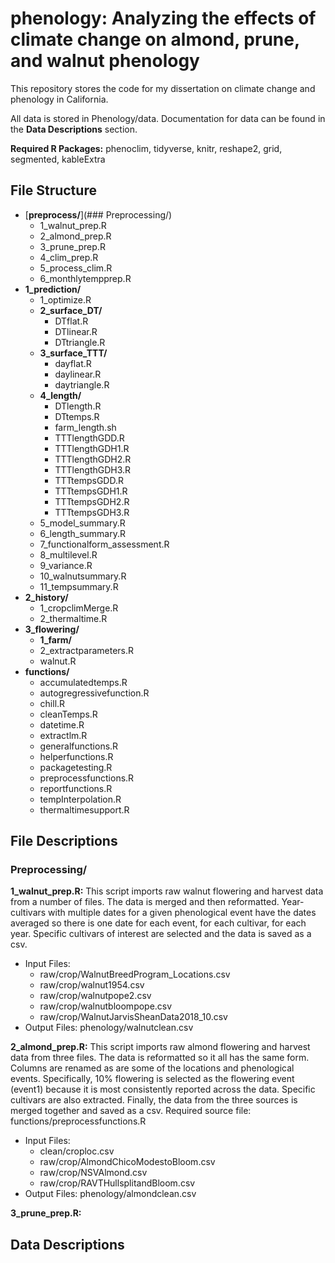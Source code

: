 # phenology: Analyzing the effects of climate change on almond, prune, and walnut phenology

This repository stores the code for my dissertation on climate change and phenology in California.

All data is stored in Phenology/data. Documentation for data can be found in the __Data Descriptions__ section.

__Required R Packages:__ phenoclim, tidyverse, knitr, reshape2, grid, segmented, kableExtra

## File Structure

* [__preprocess/__](### Preprocessing/)
    * 1_walnut_prep.R
    * 2_almond_prep.R
    * 3_prune_prep.R
    * 4_clim_prep.R
    * 5_process_clim.R
    * 6_monthlytempprep.R
* __1_prediction/__
    * 1_optimize.R
    * __2_surface_DT/__
    	* DTflat.R
    	* DTlinear.R
    	* DTtriangle.R
    * __3_surface_TTT/__
    	* dayflat.R
    	* daylinear.R
    	* daytriangle.R
    * __4_length/__
    	* DTlength.R
    	* DTtemps.R
    	* farm_length.sh
    	* TTTlengthGDD.R
    	* TTTlengthGDH1.R
    	* TTTlengthGDH2.R
    	* TTTlengthGDH3.R
    	* TTTtempsGDD.R
    	* TTTtempsGDH1.R
    	* TTTtempsGDH2.R
    	* TTTtempsGDH3.R
    * 5_model_summary.R
    * 6_length_summary.R
    * 7_functionalform_assessment.R
    * 8_multilevel.R
    * 9_variance.R
    * 10_walnutsummary.R
    * 11_tempsummary.R
* __2_history/__
	* 1_cropclimMerge.R
	* 2_thermaltime.R
* __3_flowering/__
	* __1_farm/__
	* 2_extractparameters.R
	* walnut.R
* __functions/__
	* accumulatedtemps.R
	* autogregressivefunction.R
	* chill.R
	* cleanTemps.R
	* datetime.R
	* extractlm.R
	* generalfunctions.R
	* helperfunctions.R
	* packagetesting.R
	* preprocessfunctions.R
	* reportfunctions.R
	* tempInterpolation.R
	* thermaltimesupport.R


## File Descriptions

### Preprocessing/

__1_walnut_prep.R:__ This script imports raw walnut flowering and harvest data from a number of files. The data is merged and then reformatted. Year-cultivars with multiple dates for a given phenological event have the dates averaged so there is one date for each event, for each cultivar, for each year. Specific cultivars of interest are selected and the data is saved as a csv. 
	
* Input Files:
	* raw/crop/WalnutBreedProgram_Locations.csv
	* raw/crop/walnut1954.csv
	* raw/crop/walnutpope2.csv
	* raw/crop/walnutbloompope.csv
	* raw/crop/WalnutJarvisSheanData2018_10.csv
* Output Files: phenology/walnutclean.csv


__2_almond_prep.R:__ This script imports raw almond flowering and harvest data from three files. The data is reformatted so it all has the same form. Columns are renamed as are some of the locations and phenological events. Specifically, 10% flowering is selected as the flowering event (event1) because it is most consistently reported across the data. Specific cultivars are also extracted. Finally, the data from the three sources is merged together and saved as a csv. Required source file: functions/preprocessfunctions.R

* Input Files:
	* clean/croploc.csv
	* raw/crop/AlmondChicoModestoBloom.csv
	* raw/crop/NSVAlmond.csv
	* raw/crop/RAVTHullsplitandBloom.csv
* Output Files: phenology/almondclean.csv


__3_prune_prep.R:__ 



## Data Descriptions